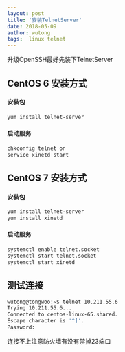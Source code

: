 ```yaml
---
layout: post
title: '安装TelnetServer'
date: 2018-05-09
author: wutong
tags:  linux telnet
---
```


升级OpenSSH最好先装下TelnetServer

## CentOS 6 安装方式

#### 安装包
```bash
yum install telnet-server
```

#### 启动服务

```bash
chkconfig telnet on
service xinetd start
```



## CentOS 7 安装方式

#### 安装包
```bash
yum install telnet-server
yum install xinetd
```

#### 启动服务

```bash
systemctl enable telnet.socket
systemctl start telnet.socket
systemctl start xinetd
```

## 测试连接

```bash
wutong@tongwoo:~$ telnet 10.211.55.6
Trying 10.211.55.6...
Connected to centos-linux-65.shared.
Escape character is '^]'.
Password:
```
连接不上注意防火墙有没有禁掉23端口